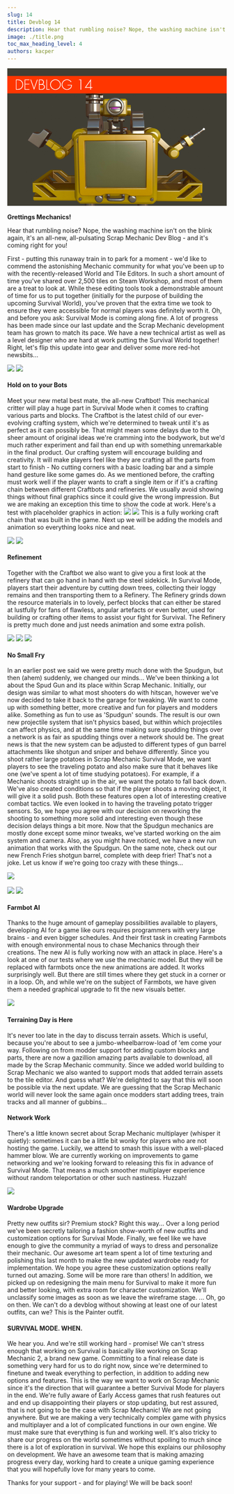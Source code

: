 ```yaml
---
slug: 14
title: Devblog 14
description: Hear that rumbling noise? Nope, the washing machine isn't on the blink again, it's an all-new, all-pulsating Scrap Mechanic Devblog - and it's coming right for you!
image: ./title.png
toc_max_heading_level: 4
authors: kacper
---
```


<head>
    <meta name="twitter:card" content="summary_large_image" />
</head>

![](./title.png)

**Grettings Mechanics!**

Hear that rumbling noise? Nope, the washing machine isn't on the blink again, it's an all-new, all-pulsating Scrap Mechanic Dev Blog - and it's coming right for you!
<!--truncate-->
First - putting this runaway train in to park for a moment - we'd like to commend the astonishing Mechanic community for what you've been up to with the recently-released World and Tile Editors. In such a short amount of time you've shared over 2,500 tiles on Steam Workshop, and most of them are a treat to look at.
While these editing tools took a demonstrable amount of time for us to put together (initially for the purpose of building the upcoming Survival World), you've proven that the extra time we took to ensure they were accessible for normal players was definitely worth it.
Oh, and before you ask: Survival Mode is coming along fine. A lot of progress has been made since our last update and the Scrap Mechanic development team has grown to match its pace. We have a new technical artist as well as a level designer who are hard at work putting the Survival World together!
Right, let's flip this update into gear and deliver some more red-hot newsbits...

![](https://i.imgur.com/wBY8ewY.png)
![](https://i.imgur.com/gMocHh1.png)

#### Hold on to your Bots

Meet your new metal best mate, the all-new Craftbot! This mechanical critter will play a huge part in Survival Mode when it comes to crafting various parts and blocks. 
The Craftbot is the latest child of our ever-evolving crafting system, which we're determined to tweak until it's as perfect as it can possibly be. That might mean some delays due to the sheer amount of original ideas we're cramming into the bodywork, but we'd much rather experiment and fail than end up with something unremarkable in the final product.
Our crafting system will encourage building and creativity. It will make players feel like they are crafting all the parts from start to finish - No cutting corners with a basic loading bar and a simple hand gesture like some games do. As we mentioned before, the crafting must work well if the player wants to craft a single item or if it's a crafting chain between different Craftbots and refineries. 
We usually avoid showing things without final graphics since it could give the wrong impression. But we are making an exception this time to show the code at work. Here's a test with placeholder graphics in action:
![](https://i.imgur.com/xTq6ytE.gif)
![](https://i.imgur.com/nZXogce.gif)
This is a fully working craft chain that was built in the game. Next up we will be adding the models and animation so everything looks nice and neat. 

![](https://i.imgur.com/y4fykix.png)
![](https://i.imgur.com/lUr9rbu.png)
#### Refinement

Together with the Craftbot we also want to give you a first look at the refinery that can go hand in hand with the steel sidekick.
In Survival Mode, players start their adventure by cutting down trees, collecting their loggy remains and then transporting them to a Refinery. The Refinery grinds down the resource materials in to lovely, perfect blocks that can either be stared at lustfully for fans of flawless, angular artefacts or even better, used for building or crafting other items to assist your fight for Survival.
The Refinery is pretty much done and just needs animation and some extra polish. 

![](https://i.imgur.com/j3ULhxs.png)
![](https://i.imgur.com/RiQfplX.png)
![](https://i.imgur.com/jpC02Sw.gif)
#### No Small Fry

In an earlier post we said we were pretty much done with the Spudgun, but then (ahem) suddenly, we changed our minds...
We've been thinking a lot about the Spud Gun and its place within Scrap Mechanic. Initially, our design was similar to what most shooters do with hitscan, however we've now decided to take it back to the garage for tweaking. We want to come up with something better, more creative and fun for players and modders alike. Something as fun to use as 'Spudgun' sounds.
The result is our own new projectile system that isn't physics based, but within which projectiles can affect physics, and at the same time making sure spudding things over a network is as fair as spudding things over a network should be.
The great news is that the new system can be adjusted to different types of gun barrel attachments like shotgun and sniper and behave differently. Since you shoot rather large potatoes in Scrap Mechanic Survival Mode, we want players to see the traveling potato and also make sure that it behaves like one (we've spent a lot of time studying potatoes).
For example, if a Mechanic shoots straight up in the air, we want the potato to fall back down. We've also created conditions so that if the player shoots a moving object, it will give it a solid push. Both these features open a lot of interesting creative combat tactics. We even looked in to having the traveling potato trigger sensors. 
So, we hope you agree with our decision on reworking the shooting to something more solid and interesting even though these decision delays things a bit more.
Now that the Spudgun mechanics are mostly done except some minor tweaks, we've started working on the aim system and camera. Also, as you might have noticed, we have a new run animation that works with the Spudgun. 
On the same note, check out our new French Fries shotgun barrel, complete with deep frier! That's not a joke. Let us know if we're going too crazy with these things...

![](https://i.imgur.com/wlSK92d.png)

![](https://i.imgur.com/6j8rXvJ.png)
![](https://i.imgur.com/G69uGnA.gif)
#### Farmbot AI

Thanks to the huge amount of gameplay possibilities available to players, developing AI for a game like ours requires programmers with very large brains - and even bigger schedules. And their first task in creating Farmbots with enough environmental nous to chase Mechanics through their creations.
The new AI is fully working now with an attack in place. Here's a look at one of our tests where we use the mechanic model. But they will be replaced with farmbots once the new animations are added. It works surprisingly well. But there are still times where they get stuck in a corner or in a loop.
Oh, and while we're on the subject of Farmbots, we have given them a needed graphical upgrade to fit the new visuals better.

![](https://i.imgur.com/peuzqG7.png)

#### Terraining Day is Here

It's never too late in the day to discuss terrain assets. Which is useful, because you're about to see a jumbo-wheelbarrow-load of 'em come your way.
Following on from modder support for adding custom blocks and parts, there are now a gazillion amazing parts available to download, all made by the Scrap Mechanic community. 
Since we added world building to Scrap Mechanic we also wanted to support mods that added terrain assets to the tile editor. And guess what? We're delighted to say that this will soon be possible via the next update.
We are guessing that the Scrap Mechanic world will never look the same again once modders start adding trees, train tracks and all manner of gubbins...

#### Network Work

There's a little known secret about Scrap Mechanic multiplayer (whisper it quietly): sometimes it can be a little bit wonky for players who are not hosting the game. Luckily, we attend to smash this issue with a well-placed hammer blow.
We are currently working on improvements to game networking and we're looking forward to releasing this fix in advance of Survival Mode. That means a much smoother multiplayer experience without random teleportation or other such nastiness. Huzzah!

![](https://i.imgur.com/W1Uuwo0.png)
#### Wardrobe Upgrade

Pretty new outfits sir? Premium stock? Right this way...
Over a long period we've been secretly tailoring a fashion show-worth of new outfits and customization options for Survival Mode. Finally, we feel like we have enough to give the community a myriad of ways to dress and personalize their mechanic. 
Our awesome art team spent a lot of time texturing and polishing this last month to make the new updated wardrobe ready for implementation. We hope you agree these customization options really turned out amazing. Some will be more rare than others!
In addition, we picked up on redesigning the main menu for Survival to make it more fun and better looking, with extra room for character customization. We'll unclassify some images as soon as we leave the wireframe stage.
... Oh, go on then.  We can't do a devblog without showing at least one of our latest outfits, can we?
This is the Painter outfit. 

#### SURVIVAL MODE. WHEN.

We hear you. And we're still working hard - promise!
We can't stress enough that working on Survival is basically like working on Scrap Mechanic 2, a brand new game. Committing to a final release date is something very hard for us to do right now, since we're determined to finetune and tweak everything to perfection, in addition to adding new options and features.
This is the way we want to work on Scrap Mechanic since it's the direction that will guarantee a better Survival Mode for players in the end. We're fully aware of Early Access games that rush features out and end up disappointing their players or stop updating, but rest assured, that is not going to be the case with Scrap Mechanic! 
We are not going anywhere. But we are making a very technically complex game with physics and multiplayer and a lot of complicated functions in our own engine. We must make sure that everything is fun and working well. It's also tricky to share our progress on the world sometimes without spoiling to much since there is a lot of exploration in survival. 
We hope this explains our philosophy on development. We have an awesome team that is making amazing progress every day, working hard to create a unique gaming experience that you will hopefully love for many years to come.

Thanks for your support - and for playing! 
We will be back soon! 